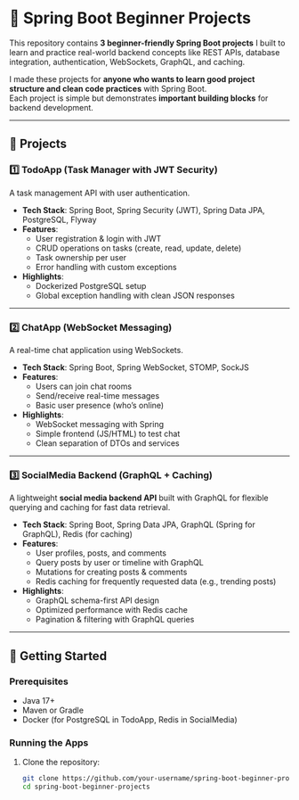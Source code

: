 # 🚀 Spring Boot Beginner Projects

This repository contains **3 beginner-friendly Spring Boot projects** I built to learn and practice real-world backend concepts like REST APIs, database integration, authentication, WebSockets, GraphQL, and caching.

I made these projects for **anyone who wants to learn good project structure and clean code practices** with Spring Boot.  
Each project is simple but demonstrates **important building blocks** for backend development.

---

## 📌 Projects

### 1️⃣ TodoApp (Task Manager with JWT Security)
A task management API with user authentication.

- **Tech Stack**: Spring Boot, Spring Security (JWT), Spring Data JPA, PostgreSQL, Flyway
- **Features**:
    - User registration & login with JWT
    - CRUD operations on tasks (create, read, update, delete)
    - Task ownership per user
    - Error handling with custom exceptions
- **Highlights**:
    - Dockerized PostgreSQL setup
    - Global exception handling with clean JSON responses

---

### 2️⃣ ChatApp (WebSocket Messaging)
A real-time chat application using WebSockets.

- **Tech Stack**: Spring Boot, Spring WebSocket, STOMP, SockJS
- **Features**:
    - Users can join chat rooms
    - Send/receive real-time messages
    - Basic user presence (who’s online)
- **Highlights**:
    - WebSocket messaging with Spring
    - Simple frontend (JS/HTML) to test chat
    - Clean separation of DTOs and services

---

### 3️⃣ SocialMedia Backend (GraphQL + Caching)
A lightweight **social media backend API** built with GraphQL for flexible querying and caching for fast data retrieval.

- **Tech Stack**: Spring Boot, Spring Data JPA, GraphQL (Spring for GraphQL), Redis (for caching)
- **Features**:
    - User profiles, posts, and comments
    - Query posts by user or timeline with GraphQL
    - Mutations for creating posts & comments
    - Redis caching for frequently requested data (e.g., trending posts)
- **Highlights**:
    - GraphQL schema-first API design
    - Optimized performance with Redis cache
    - Pagination & filtering with GraphQL queries

---

## 🚀 Getting Started

### Prerequisites
- Java 17+
- Maven or Gradle
- Docker (for PostgreSQL in TodoApp, Redis in SocialMedia)

### Running the Apps

1. Clone the repository:
   ```bash
   git clone https://github.com/your-username/spring-boot-beginner-projects.git
   cd spring-boot-beginner-projects
